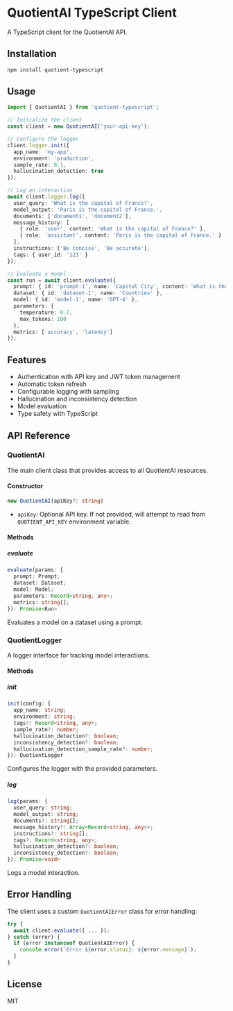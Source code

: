 # QuotientAI TypeScript Client

A TypeScript client for the QuotientAI API.

## Installation

```bash
npm install quotient-typescript
```

## Usage

```typescript
import { QuotientAI } from 'quotient-typescript';

// Initialize the client
const client = new QuotientAI('your-api-key');

// Configure the logger
client.logger.init({
  app_name: 'my-app',
  environment: 'production',
  sample_rate: 0.1,
  hallucination_detection: true
});

// Log an interaction
await client.logger.log({
  user_query: 'What is the capital of France?',
  model_output: 'Paris is the capital of France.',
  documents: ['document1', 'document2'],
  message_history: [
    { role: 'user', content: 'What is the capital of France?' },
    { role: 'assistant', content: 'Paris is the capital of France.' }
  ],
  instructions: ['Be concise', 'Be accurate'],
  tags: { user_id: '123' }
});

// Evaluate a model
const run = await client.evaluate({
  prompt: { id: 'prompt-1', name: 'Capital City', content: 'What is the capital of {country}?' },
  dataset: { id: 'dataset-1', name: 'Countries' },
  model: { id: 'model-1', name: 'GPT-4' },
  parameters: {
    temperature: 0.7,
    max_tokens: 100
  },
  metrics: ['accuracy', 'latency']
});
```

## Features

- Authentication with API key and JWT token management
- Automatic token refresh
- Configurable logging with sampling
- Hallucination and inconsistency detection
- Model evaluation
- Type safety with TypeScript

## API Reference

### QuotientAI

The main client class that provides access to all QuotientAI resources.

#### Constructor

```typescript
new QuotientAI(apiKey?: string)
```

- `apiKey`: Optional API key. If not provided, will attempt to read from `QUOTIENT_API_KEY` environment variable.

#### Methods

##### evaluate

```typescript
evaluate(params: {
  prompt: Prompt;
  dataset: Dataset;
  model: Model;
  parameters: Record<string, any>;
  metrics: string[];
}): Promise<Run>
```

Evaluates a model on a dataset using a prompt.

### QuotientLogger

A logger interface for tracking model interactions.

#### Methods

##### init

```typescript
init(config: {
  app_name: string;
  environment: string;
  tags?: Record<string, any>;
  sample_rate?: number;
  hallucination_detection?: boolean;
  inconsistency_detection?: boolean;
  hallucination_detection_sample_rate?: number;
}): QuotientLogger
```

Configures the logger with the provided parameters.

##### log

```typescript
log(params: {
  user_query: string;
  model_output: string;
  documents?: string[];
  message_history?: Array<Record<string, any>>;
  instructions?: string[];
  tags?: Record<string, any>;
  hallucination_detection?: boolean;
  inconsistency_detection?: boolean;
}): Promise<void>
```

Logs a model interaction.

## Error Handling

The client uses a custom `QuotientAIError` class for error handling:

```typescript
try {
  await client.evaluate({ ... });
} catch (error) {
  if (error instanceof QuotientAIError) {
    console.error(`Error ${error.status}: ${error.message}`);
  }
}
```

## License

MIT 